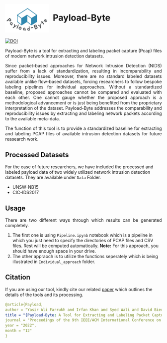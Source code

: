 # <img src="/Payload-Byte-logo.jpg" width="140" valign="middle" alt="Scapy" />&nbsp; Payload-Byte

<meta name="google-site-verification" content="5WK343ADbdgrsx0UqyrJwGNjU5xKzLWjmNP7f502qWo" />

[![DOI](https://zenodo.org/badge/524051176.svg)](https://zenodo.org/badge/latestdoi/524051176)

<p align="justify"> Payload-Byte is a tool for extracting and labeling packet capture (Pcap) files of modern network intrusion detection datasets.</p>

<p align="justify"> Since packet-based approaches for Network Intrusion Detection (NIDS) suffer from a lack of standardization, resulting in incomparability and reproducibility issues. Moreover, there are no standard labeled datasets available unlike flow-based datasets, forcing researchers to follow bespoke labeling pipelines for individual approaches. Without a standardized baseline, proposed approaches cannot be compared and evaluated with each other. One cannot gauge whether the proposed approach is a methodological advancement or is just being benefited from the proprietary interpretation of the dataset. Payload-Byte addresses the comparability and reproducibility issues by extracting and labeling network packets according to the available meta-data. </p>

<p align="justify"> The function of this tool is to provide a standardized baseline for extracting and labeling PCAP files of available intrusion detection datasets for future reasearch work. </p>

## Processed Datasets
For the ease of future researchers, we have included the processed and labeled payload data of two widely utilized network intrusion detection datasets. They are available under `Data` Folder.

* UNSW-NB15
* CIC-IDS2017

## Usage 

<p align="justify"> There are two different ways through which results can be generated completely. </p>

1. The first one is using `Pipeline.ipynb` notebook which is a pipeline in which you just need to specify the directories of PCAP files and CSV files. Rest will be computed automatically. **Note:** For this approach, you should have enough space in your drive.  
2. The other appraoch is to utilize the functions seperately which is being illustrated in `Individual_approach` folder.

## Citation 
 If you are using our tool, kindly cite our related  [paper](https://www.techrxiv.org/articles/preprint/Payload-Byte_A_Tool_for_Extracting_and_Labeling_Packet_Capture_Files_of_Modern_Network_Intrusion_Detection_Datasets/20714221) which outlines the details of the tools and its processing. 
 
 ```yaml
@article{Payload,  
author = "Yasir Ali Farrukh and Irfan Khan and Syed Wali and David Bierbrauer and John A. Pavlik and Nathaniel D. Bastian",  
title = "{Payload-Byte: A Tool for Extracting and Labeling Packet Capture Files of Modern Network Intrusion Detection Datasets}",
journal = "Proceedings of the 9th IEEE/ACM International Conference on Big Data Computing, Applications and Technologies (BDCAT2022)",
year = "2022",  
month = "12" 
}
```
 
